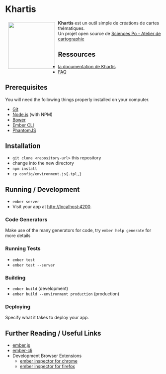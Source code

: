 # Khartis

<a href="http://www.sciencespo.fr/cartographie/khartis/"><img src="http://www.sciencespo.fr/cartographie/khartis/assets/img/Khartis-logo-noir.svg" align="left" hspace="10" vspace="6" width="150"></a>   

**Khartis** est un outil simple de créations de cartes thématiques.   
Un projet open source de [Sciences Po - Atelier de cartographie](http://www.sciencespo.fr/cartographie/)   

## Ressources
* [la documentation de Khartis](http://www.sciencespo.fr/cartographie/khartis/docs/)
* [FAQ](http://www.sciencespo.fr/cartographie/khartis/docs/FAQ/)

## Prerequisites

You will need the following things properly installed on your computer.

* [Git](http://git-scm.com/)
* [Node.js](http://nodejs.org/) (with NPM)
* [Bower](http://bower.io/)
* [Ember CLI](http://www.ember-cli.com/)
* [PhantomJS](http://phantomjs.org/)

## Installation

* `git clone <repository-url>` this repository
* change into the new directory
* `npm install`
* `cp config/environment.js{.tpl,}`

## Running / Development

* `ember server`
* Visit your app at [http://localhost:4200](http://localhost:4200).

### Code Generators

Make use of the many generators for code, try `ember help generate` for more details

### Running Tests

* `ember test`
* `ember test --server`

### Building

* `ember build` (development)
* `ember build --environment production` (production)

### Deploying

Specify what it takes to deploy your app.

## Further Reading / Useful Links

* [ember.js](http://emberjs.com/)
* [ember-cli](http://www.ember-cli.com/)
* Development Browser Extensions
  * [ember inspector for chrome](https://chrome.google.com/webstore/detail/ember-inspector/bmdblncegkenkacieihfhpjfppoconhi)
  * [ember inspector for firefox](https://addons.mozilla.org/en-US/firefox/addon/ember-inspector/)

